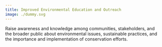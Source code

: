 ```yaml
---
title: Improved Environmental Education and Outreach
image: ./dummy.svg
---
```


Raise awareness and knowledge among communities, stakeholders, and the broader public about environmental issues, sustainable practices, and the importance and implementation of conservation efforts.

